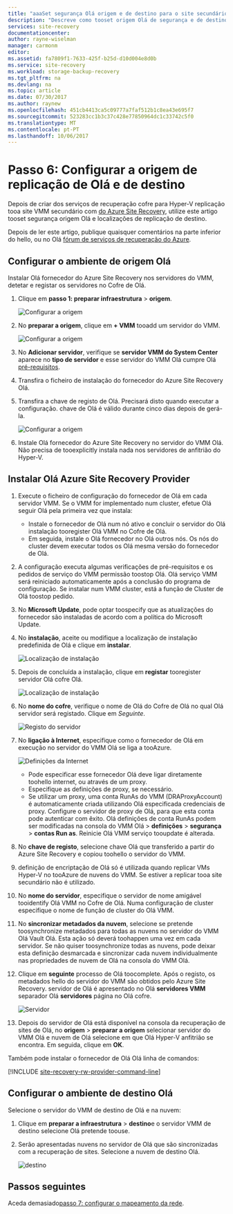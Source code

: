 ```yaml
---
title: "aaaSet segurança Olá origem e de destino para o site secundário do tooa de replicação de Hyper-V com o Azure Site Recovery | Microsoft Docs"
description: "Descreve como tooset origem Olá de segurança e de destino quando replicar VMs Hyper-V toosecondary VMM do site com o Azure Site Recovery."
services: site-recovery
documentationcenter: 
author: rayne-wiselman
manager: carmonm
editor: 
ms.assetid: fa7809f1-7633-425f-b25d-d10d004e8d0b
ms.service: site-recovery
ms.workload: storage-backup-recovery
ms.tgt_pltfrm: na
ms.devlang: na
ms.topic: article
ms.date: 07/30/2017
ms.author: raynew
ms.openlocfilehash: 451cb4413ca5c09777a7faf512b1c8ea43e695f7
ms.sourcegitcommit: 523283cc1b3c37c428e77850964dc1c33742c5f0
ms.translationtype: MT
ms.contentlocale: pt-PT
ms.lasthandoff: 10/06/2017
---
```

# <a name="step-6-set-up-hello-replication-source-and-target"></a>Passo 6: Configurar a origem de replicação de Olá e de destino


Depois de criar dos serviços de recuperação cofre para Hyper-V replicação tooa site VMM secundário com [do Azure Site Recovery](site-recovery-overview.md), utilize este artigo tooset segurança origem Olá e localizações de replicação de destino. 

Depois de ler este artigo, publique quaisquer comentários na parte inferior do hello, ou no Olá [fórum de serviços de recuperação do Azure](https://social.msdn.microsoft.com/forums/azure/home?forum=hypervrecovmgr).




## <a name="set-up-hello-source-environment"></a>Configurar o ambiente de origem Olá

Instalar Olá fornecedor do Azure Site Recovery nos servidores do VMM, detetar e registar os servidores no Cofre de Olá.

1. Clique em **passo 1: preparar infraestrutura** > **origem**.

    ![Configurar a origem](./media/vmm-to-vmm-walkthrough-source-target/goals-source.png)
2. No **preparar a origem**, clique em **+ VMM** tooadd um servidor do VMM.

    ![Configurar a origem](./media/vmm-to-vmm-walkthrough-source-target/set-source1.png)
3. No **Adicionar servidor**, verifique se **servidor VMM do System Center** aparece no **tipo de servidor** e esse servidor do VMM Olá cumpre Olá [pré-requisitos](#prerequisites).
4. Transfira o ficheiro de instalação do fornecedor do Azure Site Recovery Olá.
5. Transfira a chave de registo de Olá. Precisará disto quando executar a configuração. chave de Olá é válido durante cinco dias depois de gerá-la.

    ![Configurar a origem](./media/vmm-to-vmm-walkthrough-source-target/set-source3.png)
6. Instale Olá fornecedor do Azure Site Recovery no servidor do VMM Olá. Não precisa de tooexplicitly instala nada nos servidores de anfitrião do Hyper-V.


## <a name="install-hello-azure-site-recovery-provider"></a>Instalar Olá Azure Site Recovery Provider

1. Execute o ficheiro de configuração do fornecedor de Olá em cada servidor VMM. Se o VMM for implementado num cluster, efetue Olá seguir Olá pela primeira vez que instala:
    -  Instale o fornecedor de Olá num nó ativo e concluir o servidor do Olá instalação tooregister Olá VMM no Cofre de Olá.
    - Em seguida, instale o Olá fornecedor no Olá outros nós. Os nós do cluster devem executar todos os Olá mesma versão do fornecedor de Olá.
2. A configuração executa algumas verificações de pré-requisitos e os pedidos de serviço do VMM permissão toostop Olá. Olá serviço VMM será reiniciado automaticamente após a conclusão do programa de configuração. Se instalar num VMM cluster, está a função de Cluster de Olá toostop pedido.
3. No **Microsoft Update**, pode optar toospecify que as atualizações do fornecedor são instaladas de acordo com a política do Microsoft Update.
4. No **instalação**, aceite ou modifique a localização de instalação predefinida de Olá e clique em **instalar**.

    ![Localização de instalação](./media/vmm-to-vmm-walkthrough-source-target/provider-location.png)
5. Depois de concluída a instalação, clique em **registar** tooregister servidor Olá cofre Olá.

    ![Localização de instalação](./media/vmm-to-vmm-walkthrough-source-target/provider-register.png)
6. No **nome do cofre**, verifique o nome de Olá do Cofre de Olá no qual Olá servidor será registado. Clique em *Seguinte*.

    ![Registo do servidor](./media/vmm-to-vmm-walkthrough-source-target/vaultcred.png)
7. No **ligação à Internet**, especifique como o fornecedor de Olá em execução no servidor do VMM Olá se liga a tooAzure.

    ![Definições da Internet](./media/vmm-to-vmm-walkthrough-source-target/proxydetails.png)

   - Pode especificar esse fornecedor Olá deve ligar diretamente toohello internet, ou através de um proxy.
   - Especifique as definições de proxy, se necessário.
   - Se utilizar um proxy, uma conta RunAs do VMM (DRAProxyAccount) é automaticamente criada utilizando Olá especificada credenciais de proxy. Configure o servidor de proxy de Olá, para que esta conta pode autenticar com êxito. Olá definições de conta RunAs podem ser modificadas na consola do VMM Olá > **definições** > **segurança** > **contas Run as**. Reinicie Olá VMM serviço tooupdate é alterada.
8. No **chave de registo**, selecione chave Olá que transferido a partir do Azure Site Recovery e copiou toohello o servidor do VMM.
9. definição de encriptação de Olá só é utilizada quando replicar VMs Hyper-V no tooAzure de nuvens do VMM. Se estiver a replicar tooa site secundário não é utilizado.
10. No **nome do servidor**, especifique o servidor de nome amigável tooidentify Olá VMM no Cofre de Olá. Numa configuração de cluster especifique o nome de função de cluster do Olá VMM.
11. No **sincronizar metadados da nuvem**, selecione se pretende toosynchronize metadados para todas as nuvens no servidor do VMM Olá Vault Olá. Esta ação só deverá toohappen uma vez em cada servidor. Se não quiser toosynchronize todas as nuvens, pode deixar esta definição desmarcada e sincronizar cada nuvem individualmente nas propriedades de nuvem de Olá na consola do VMM Olá.
12. Clique em **seguinte** processo de Olá toocomplete. Após o registo, os metadados hello do servidor do VMM são obtidos pelo Azure Site Recovery. servidor de Olá é apresentado no Olá **servidores VMM** separador Olá **servidores** página no Olá cofre.

    ![Servidor](./media/vmm-to-vmm-walkthrough-source-target/provider13.png)
13. Depois do servidor de Olá está disponível na consola da recuperação de sites de Olá, no **origem** > **preparar a origem** selecionar servidor do VMM Olá e nuvem de Olá selecione em que Olá Hyper-V anfitrião se encontra. Em seguida, clique em **OK**.

Também pode instalar o fornecedor de Olá Olá linha de comandos:

[!INCLUDE [site-recovery-rw-provider-command-line](../../includes/site-recovery-rw-provider-command-line.md)]


## <a name="set-up-hello-target-environment"></a>Configurar o ambiente de destino Olá

Selecione o servidor do VMM de destino de Olá e na nuvem:

1. Clique em **preparar a infraestrutura** > **destino**e o servidor VMM de destino selecione Olá pretende toouse.
2. Serão apresentadas nuvens no servidor de Olá que são sincronizadas com a recuperação de sites. Selecione a nuvem de destino Olá.

   ![destino](./media/vmm-to-vmm-walkthrough-source-target/target-vmm.png)



## <a name="next-steps"></a>Passos seguintes

Aceda demasiado[passo 7: configurar o mapeamento da rede](vmm-to-vmm-walkthrough-network-mapping.md).
